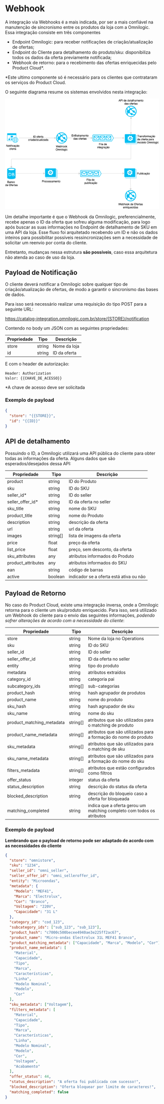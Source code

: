 # Webhook

A integração via Webhooks é a mais indicada, por ser a mais confiável na manutenção de sincronismo entre os produtos da loja com a Omnilogic. Essa integração consiste em três componentes

- Endpoint Omnilogic: para receber notificações de criação/atualização de ofertas;
- Endpoint do Cliente para detalhamento do produto/sku: disponibiliza todos os dados da oferta previamente notificada;
- Webhook de retorno: para o recebimento das ofertas enriquecidas pelo Product Cloud\*.

\*Este ultimo componente só é necessário para os clientes que contrataram os serviços do Product Cloud.

O seguinte diagrama resume os sistemas envolvidos nesta integração:

![Integração Webhook](assets/integration-webhook.png)

Um detalhe importante é que o Webhook da Omnilogic, preferencialmente, recebe apenas o ID da oferta que sofreu alguma modificação, para logo após buscar as suas informações no Endpoint de detalhamento de SKU em uma API da loja. Esse fluxo foi arquitetado recebendo um ID e não os dados inteiros para possibilitar possíveis ressincronizações sem a necessidade de solicitar um reenvio por conta do cliente.

Entretanto, mudanças nessa estrutura **são possíveis**, caso essa arquitetura não atenda ao caso de uso da loja.

## Payload de Notificação

O cliente deverá notificar a Omnilogic sobre qualquer tipo de criação/atualização de ofertas, de modo a garantir o sincronismo das bases de dados.

Para isso será necessário realizar uma requisição do tipo POST para a seguinte URL:

https://catalog-integration.omnilogic.com.br/store/{STORE}/notification

Contendo no body um JSON com as seguintes propriedades:

| Propriedade | Tipo   | Descrição    |
| ----------- | ------ | ------------ |
| store       | string | Nome da loja |
| id          | string | ID da oferta |

E com o header de autorização:

```
Header: Authorization
Valor: {{CHAVE_DE_ACESSO}}
```

\*A chave de acesso deve ser solicitada

### Exemplo de payload

```json
{
  "store": "{{STORE}}",
  "id": "{{ID}}"
}
```

## API de detalhamento

Possuindo o ID, a Omnilogic utilizará uma API pública do cliente para obter todas as informações da oferta. Alguns dados que são esperados/desejados dessa API:

| Propriedade        | Tipo     | Descrição                               |
| ------------------ | -------- | --------------------------------------- |
| product            | string   | ID do Produto                           |
| sku                | string   | ID do SKU                               |
| seller_id\*        | string   | ID do seller                            |
| seller_offer_id\*  | string   | ID da oferta no seller                  |
| sku_title          | string   | nome do SKU                             |
| product_title      | string   | nome do Produto                         |
| description        | string   | descrição da oferta                     |
| url                | string   | url da oferta                           |
| images             | string[] | lista de imagens da oferta              |
| price              | float    | preço da oferta                         |
| list_price         | float    | preço, sem desconto, da oferta          |
| sku_attributes     | any      | atributos informados do Produto         |
| product_attributes | any      | atributos informados do SKU             |
| ean                | string   | código de barras                        |
| active             | boolean  | indicador se a oferta está ativa ou não |

## Payload de Retorno

No caso do Product Cloud, existe uma integração inversa, onde a Omnilogic retorna para o cliente um sku/produto enriquecido. Para isso, será utilizado um Webhook do cliente para o envio das seguintes informações, _podendo sofrer alterações de acordo com a necessidade do cliente_:

| Propriedade               | Tipo     | Descrição                                                                           |
| ------------------------- | -------- | ----------------------------------------------------------------------------------- |
| store                     | string   | Nome da loja no Operations                                                          |
| sku                       | string   | ID do SKU                                                                           |
| seller_id                 | string   | ID do seller                                                                        |
| seller_offer_id           | string   | ID da oferta no seller                                                              |
| entity                    | string   | tipo do produto                                                                     |
| metadata                  | string   | atributos extraídos                                                                 |
| category_id               | string   | categoria pai                                                                       |
| subcategory_ids           | string[] | sub-categorias                                                                      |
| product_hash              | string   | hash agrupador de produtos                                                          |
| product_name              | string   | nome do produto                                                                     |
| sku_hash                  | string   | hash agrupador de sku                                                               |
| sku_name                  | string   | nome do sku                                                                         |
| product_matching_metadata | string[] | atributos que são utilizados para o matching de produto                             |
| product_name_metadata     | string[] | atributos que são utilizados para a formação do nome do produto                     |
| sku_metadata              | string[] | atributos que são utilizados para o matching de sku                                 |
| sku_name_metadata         | string[] | atributos que são utilizados para a formação do nome do sku                         |
| filters_metadata          | string[] | atributos que estão configurados como filtros                                       |
| offer_status              | integer  | status da oferta                                                                    |
| status_description        | string   | descrição do status da oferta                                                       |
| blocked_description       | string   | descrição do bloqueio caso a oferta for bloqueada                                   |
| matching_completed        | string   | indica que a oferta gerou um matching completo com todos os atributos               |

### Exemplo de payload

**Lembrando que o payload de retorno pode ser adaptado de acordo com as necessidades do cliente**

```json
{
  "store": "omnistore",
  "sku": "1234",
  "seller_id": "omni_seller",
  "seller_offer_id": "omni_selleroffer_id",
  "entity": "Microondas",
  "metadata": {
    "Modelo": "MEF41",
    "Marca": "Electrolux",
    "Cor": "Branco",
    "Voltagem": "220V",
    "Capacidade": "31 L"
  },
  "category_id": "cod_123",
  "subcategory_ids": ["sub_123", "sub_123"],
  "product_hash": "c7000c500becee4940ae3e225ff2ac67",
  "product_name": "Micro-ondas Electrolux 31L MEF41 Branco",
  "product_matching_metadata": ["Capacidade", "Marca", "Modelo", "Cor"],
  "product_name_metadata": [
    "Material",
    "Capacidade",
    "Tipo",
    "Marca",
    "Características",
    "Linha",
    "Modelo Nominal",
    "Modelo",
    "Cor"
  ],
  "sku_metadata": ["Voltagem"],
  "filters_metadata": [
    "Material",
    "Capacidade",
    "Tipo",
    "Marca",
    "Características",
    "Linha",
    "Modelo Nominal",
    "Modelo",
    "Cor",
    "Voltagem",
    "Acabamento"
  ],
  "offer_status": 44,
  "status_description": "A oferta foi publicada com sucesso!",
  "blocked_description": "Oferta bloquear por limite de caracteres!",
  "matching_completed": false
}
```
